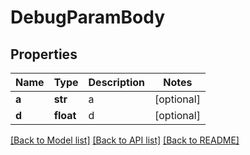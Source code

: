 # DebugParamBody

## Properties
Name | Type | Description | Notes
------------ | ------------- | ------------- | -------------
**a** | **str** | a | [optional] 
**d** | **float** | d | [optional] 

[[Back to Model list]](../README.md#documentation-for-models) [[Back to API list]](../README.md#documentation-for-api-endpoints) [[Back to README]](../README.md)

